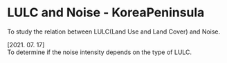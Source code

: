 # LULC and Noise - KoreaPeninsula
To study the relation between LULC(Land Use and Land Cover) and Noise.

[2021. 07. 17]<br>
To determine if the noise intensity depends on the type of LULC.


